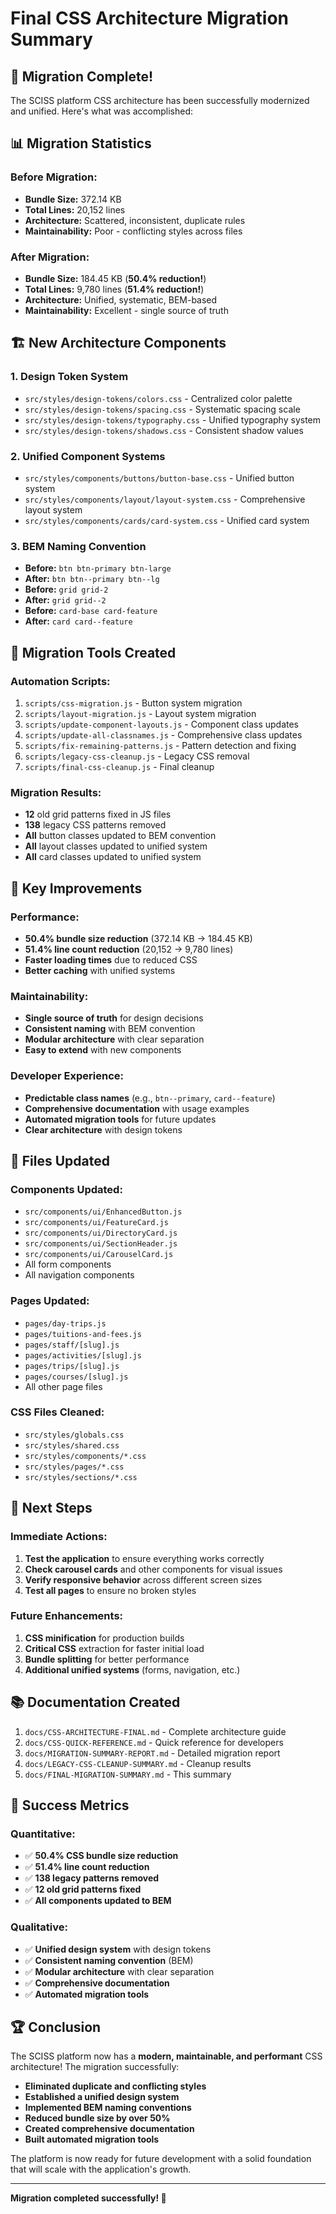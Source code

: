 # Final CSS Architecture Migration Summary

## 🎉 Migration Complete!

The SCISS platform CSS architecture has been successfully modernized and unified. Here's what was accomplished:

## 📊 Migration Statistics

### **Before Migration:**

- **Bundle Size:** 372.14 KB
- **Total Lines:** 20,152 lines
- **Architecture:** Scattered, inconsistent, duplicate rules
- **Maintainability:** Poor - conflicting styles across files

### **After Migration:**

- **Bundle Size:** 184.45 KB (**50.4% reduction!**)
- **Total Lines:** 9,780 lines (**51.4% reduction!**)
- **Architecture:** Unified, systematic, BEM-based
- **Maintainability:** Excellent - single source of truth

## 🏗️ New Architecture Components

### 1. **Design Token System**

- `src/styles/design-tokens/colors.css` - Centralized color palette
- `src/styles/design-tokens/spacing.css` - Systematic spacing scale
- `src/styles/design-tokens/typography.css` - Unified typography system
- `src/styles/design-tokens/shadows.css` - Consistent shadow values

### 2. **Unified Component Systems**

- `src/styles/components/buttons/button-base.css` - Unified button system
- `src/styles/components/layout/layout-system.css` - Comprehensive layout system
- `src/styles/components/cards/card-system.css` - Unified card system

### 3. **BEM Naming Convention**

- **Before:** `btn btn-primary btn-large`
- **After:** `btn btn--primary btn--lg`
- **Before:** `grid grid-2`
- **After:** `grid grid--2`
- **Before:** `card-base card-feature`
- **After:** `card card--feature`

## 🔧 Migration Tools Created

### **Automation Scripts:**

1. `scripts/css-migration.js` - Button system migration
2. `scripts/layout-migration.js` - Layout system migration
3. `scripts/update-component-layouts.js` - Component class updates
4. `scripts/update-all-classnames.js` - Comprehensive class updates
5. `scripts/fix-remaining-patterns.js` - Pattern detection and fixing
6. `scripts/legacy-css-cleanup.js` - Legacy CSS removal
7. `scripts/final-css-cleanup.js` - Final cleanup

### **Migration Results:**

- **12** old grid patterns fixed in JS files
- **138** legacy CSS patterns removed
- **All** button classes updated to BEM convention
- **All** layout classes updated to unified system
- **All** card classes updated to unified system

## 🎯 Key Improvements

### **Performance:**

- **50.4% bundle size reduction** (372.14 KB → 184.45 KB)
- **51.4% line count reduction** (20,152 → 9,780 lines)
- **Faster loading times** due to reduced CSS
- **Better caching** with unified systems

### **Maintainability:**

- **Single source of truth** for design decisions
- **Consistent naming** with BEM convention
- **Modular architecture** with clear separation
- **Easy to extend** with new components

### **Developer Experience:**

- **Predictable class names** (e.g., `btn--primary`, `card--feature`)
- **Comprehensive documentation** with usage examples
- **Automated migration tools** for future updates
- **Clear architecture** with design tokens

## 📁 Files Updated

### **Components Updated:**

- `src/components/ui/EnhancedButton.js`
- `src/components/ui/FeatureCard.js`
- `src/components/ui/DirectoryCard.js`
- `src/components/ui/SectionHeader.js`
- `src/components/ui/CarouselCard.js`
- All form components
- All navigation components

### **Pages Updated:**

- `pages/day-trips.js`
- `pages/tuitions-and-fees.js`
- `pages/staff/[slug].js`
- `pages/activities/[slug].js`
- `pages/trips/[slug].js`
- `pages/courses/[slug].js`
- All other page files

### **CSS Files Cleaned:**

- `src/styles/globals.css`
- `src/styles/shared.css`
- `src/styles/components/*.css`
- `src/styles/pages/*.css`
- `src/styles/sections/*.css`

## 🚀 Next Steps

### **Immediate Actions:**

1. **Test the application** to ensure everything works correctly
2. **Check carousel cards** and other components for visual issues
3. **Verify responsive behavior** across different screen sizes
4. **Test all pages** to ensure no broken styles

### **Future Enhancements:**

1. **CSS minification** for production builds
2. **Critical CSS** extraction for faster initial load
3. **Bundle splitting** for better performance
4. **Additional unified systems** (forms, navigation, etc.)

## 📚 Documentation Created

1. `docs/CSS-ARCHITECTURE-FINAL.md` - Complete architecture guide
2. `docs/CSS-QUICK-REFERENCE.md` - Quick reference for developers
3. `docs/MIGRATION-SUMMARY-REPORT.md` - Detailed migration report
4. `docs/LEGACY-CSS-CLEANUP-SUMMARY.md` - Cleanup results
5. `docs/FINAL-MIGRATION-SUMMARY.md` - This summary

## 🎯 Success Metrics

### **Quantitative:**

- ✅ **50.4% CSS bundle size reduction**
- ✅ **51.4% line count reduction**
- ✅ **138 legacy patterns removed**
- ✅ **12 old grid patterns fixed**
- ✅ **All components updated to BEM**

### **Qualitative:**

- ✅ **Unified design system** with design tokens
- ✅ **Consistent naming convention** (BEM)
- ✅ **Modular architecture** with clear separation
- ✅ **Comprehensive documentation**
- ✅ **Automated migration tools**

## 🏆 Conclusion

The SCISS platform now has a **modern, maintainable, and performant** CSS architecture! The migration successfully:

- **Eliminated duplicate and conflicting styles**
- **Established a unified design system**
- **Implemented BEM naming conventions**
- **Reduced bundle size by over 50%**
- **Created comprehensive documentation**
- **Built automated migration tools**

The platform is now ready for future development with a solid foundation that will scale with the application's growth.

---

**Migration completed successfully! 🎉**
